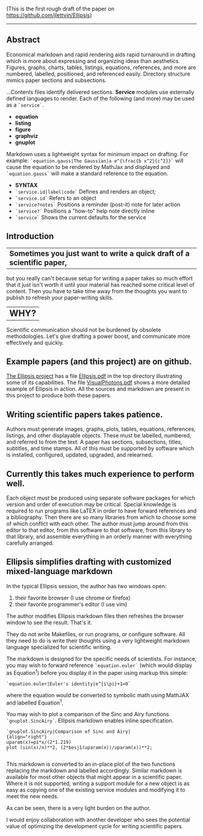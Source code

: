 (This is the first rough draft of the paper on
https://github.com/jlettvin/Ellipsis)
<hr/>

## Abstract
Economical markdown and rapid rendering aids rapid turnaround in drafting
which is more about expressing and organizing ideas than aesthetics.
Figures, graphs, charts, tables, listings, equations, references, and more
are numbered, labelled, positioned, and referenced easily.
Directory structure mimics paper sections and subsections.

...Contents files identify delivered sections.
__Service__ modules use externally defined languages to render.
Each of the following (and more) may be used as a ``` `service` ```.
* __equation__
* __listing__
* __figure__
* __graphviz__
* __gnuplot__

Markdown uses a lightweight syntax for minimum impact on drafting.
For example: ``` `equation.gauss|The Gaussian|a e^{\frac{b x^2}{c^2}}` ```
will cause the equation to be rendered by MathJax and displayed and
``` `equation.gauss` ``` will make a standard reference to the equation.
* __SYNTAX__
* ``` `service.id|label|code` ``` Defines and renders an object;
* ``` `service.id` ``` Refers to an object
* ``` `service?notes` ``` Positions a reminder (post-it) note for later action
* ``` `service?` ``` Positions a "how-to" help note directly inline
* ``` `service` ``` Shows the current defaults for the service

## Introduction
<table><tr><td><big><b>
Sometimes you just want to write a quick draft of a scientific paper,
</b></big></td></tr></table>

but you really can't because setup for writing a paper
takes so much effort that it just isn't worth it until your material
has reached some critical level of content.
Then you have to take time away from the thoughts you want to publish
to refresh your paper-writing skills.
<table><tr><td><big><big><b>WHY?</b></big></big></td></tr></table>

Scientific communication should not be burdened by obsolete methodologies.
Let's give drafting a power boost,
and communicate more effectively and quickly. 

## Example papers (and this project) are on github.
[The Ellipsis project](https://github.com/jlettvin/Ellipsis)
has a file [Ellipsis.pdf](https://github.com/jlettvin/Ellipsis/blob/master/Ellipsis.pdf) in the top directory
illustrating some of its capabilities.
The file [VisualPhotons.pdf](https://github.com/jlettvin/Ellipsis/blob/master/example/VisualPhotons/VisualPhotons.pdf)
shows a more detailed example of Ellipsis in action.
All the sources and markdown are present in this project
to produce both these papers.

## Writing scientific papers takes patience.
Authors must generate images, graphs, plots, tables,
equations, references, listings, and other displayable objects.
These must be labelled, numbered, and referred to from the text.
A paper has sections, subsections, titles, subtitles, and time stamps.
All of this must be supported by software which is
installed, configured, updated, upgraded, and relearned.

## Currently this takes much experience to perform well.
Each object must be produced using separate software packages
for which version and order of execution may be critical.
Special knowledge is required to run programs like LaTEX
in order to have forward references and a bibliography.
Then there are so many libraries from which to choose
some of which conflict with each other.
The author must jump around from this editor to that editor,
from this software to that software,
from this library to that library,
and assemble everything in an orderly manner
with everything carefully arranged.

## Ellipsis simplifies drafting with customized mixed-language markdown
In the typical Ellipsis session, the author has two windows open:
1. their favorite browser (I use chrome or firefox)
2. their favorite programmer's editor (I use vim)

The author modifies Ellipsis markdown files
then refreshes the browser window to see the result.
That's it.

They do not write Makefiles, or run programs, or configure software.
All they need to do is write their thoughts
using a very lightweight markdown language
specialized for scientific writing.

The markdown is designed for the specific needs of scientists.
For instance, you may wish to forward reference `` `equation.euler` ``
(which would display as Equation<sup>1</sup>)
before you display it in the paper using markup this simple:
```
`equation.euler|Euler's identity|e^{i\pi}+1=0`
```
where the equation would be converted to symbolic math using MathJAX
and labelled Equation<sup>1</sup>.

You may wish to plot a comparison of the
Sinc and Airy functions `` `gnuplot.SincAiry` ``.
Ellipsis markdown enables inline specification.
```
`gnuplot.SincAiry|Comparison of Sinc and Airy|
{align="right"}
uparam(x)=pi*x/(2*1.219)
plot (sin(x)/x)**2, (2*besj1(uparam(x))/uparam(x))**2;
`
```
This markdown is converted to an in-place plot of the two functions
replacing the markdown and labelled accordingly.
Similar markdown is available for most other objects
that might appear in a scientific paper.
Where it is not supported, writing a support module for a new object
is as easy as copying one of the existing service modules
and modifying it to meet the new needs.

As can be seen, there is a very light burden on the author.

I would enjoy collaboration with another developer
who sees the potential value of optimizing
the development cycle for writing scientific papers.
